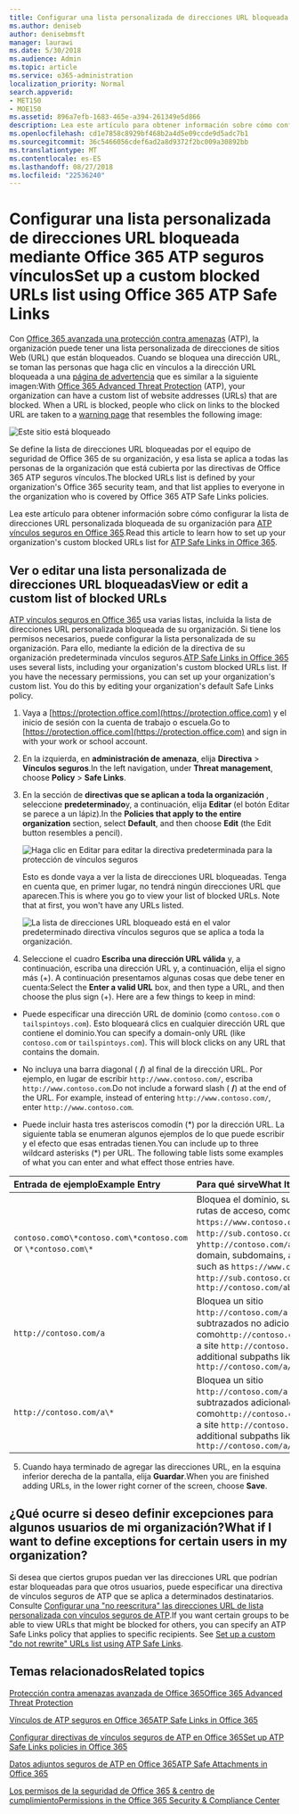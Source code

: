 ```yaml
---
title: Configurar una lista personalizada de direcciones URL bloqueada mediante Office 365 ATP seguros vínculos
ms.author: deniseb
author: denisebmsft
manager: laurawi
ms.date: 5/30/2018
ms.audience: Admin
ms.topic: article
ms.service: o365-administration
localization_priority: Normal
search.appverid:
- MET150
- MOE150
ms.assetid: 896a7efb-1683-465e-a394-261349e5d866
description: Lea este artículo para obtener información sobre cómo configurar una lista de direcciones URL bloqueadas para su organización mediante la protección de amenaza avanzada de Office 365. Las direcciones URL bloqueadas se aplicarán a los mensajes de correo electrónico y documentos de Office según las directivas de vínculos seguros de ATP.
ms.openlocfilehash: cd1e7858c8929bf468b2a4d5e09ccde9d5adc7b1
ms.sourcegitcommit: 36c5466056cdef6ad2a8d9372f2bc009a30892bb
ms.translationtype: MT
ms.contentlocale: es-ES
ms.lasthandoff: 08/27/2018
ms.locfileid: "22536240"
---
```

# <a name="set-up-a-custom-blocked-urls-list-using-office-365-atp-safe-links"></a><span data-ttu-id="b839b-104">Configurar una lista personalizada de direcciones URL bloqueada mediante Office 365 ATP seguros vínculos</span><span class="sxs-lookup"><span data-stu-id="b839b-104">Set up a custom blocked URLs list using Office 365 ATP Safe Links</span></span>

<span data-ttu-id="b839b-p102">Con [Office 365 avanzada una protección contra amenazas](office-365-atp.md) (ATP), la organización puede tener una lista personalizada de direcciones de sitios Web (URL) que están bloqueados. Cuando se bloquea una dirección URL, se toman las personas que haga clic en vínculos a la dirección URL bloqueada a una [página de advertencia](atp-safe-links-warning-pages.md) que es similar a la siguiente imagen:</span><span class="sxs-lookup"><span data-stu-id="b839b-p102">With [Office 365 Advanced Threat Protection](office-365-atp.md) (ATP), your organization can have a custom list of website addresses (URLs) that are blocked. When a URL is blocked, people who click on links to the blocked URL are taken to a [warning page](atp-safe-links-warning-pages.md) that resembles the following image:</span></span> 
  
![Este sitio está bloqueado](media/6b4bda2d-a1e6-419e-8b10-588e83c3af3f.png)
  
<span data-ttu-id="b839b-108">Se define la lista de direcciones URL bloqueadas por el equipo de seguridad de Office 365 de su organización, y esa lista se aplica a todas las personas de la organización que está cubierta por las directivas de Office 365 ATP seguros vínculos.</span><span class="sxs-lookup"><span data-stu-id="b839b-108">The blocked URLs list is defined by your organization's Office 365 security team, and that list applies to everyone in the organization who is covered by Office 365 ATP Safe Links policies.</span></span> 
  
<span data-ttu-id="b839b-109">Lea este artículo para obtener información sobre cómo configurar la lista de direcciones URL personalizada bloqueada de su organización para [ATP vínculos seguros en Office 365](atp-safe-links.md).</span><span class="sxs-lookup"><span data-stu-id="b839b-109">Read this article to learn how to set up your organization's custom blocked URLs list for [ATP Safe Links in Office 365](atp-safe-links.md).</span></span>
  
## <a name="view-or-edit-a-custom-list-of-blocked-urls"></a><span data-ttu-id="b839b-110">Ver o editar una lista personalizada de direcciones URL bloqueadas</span><span class="sxs-lookup"><span data-stu-id="b839b-110">View or edit a custom list of blocked URLs</span></span>

<span data-ttu-id="b839b-p103">[ATP vínculos seguros en Office 365](atp-safe-links.md) usa varias listas, incluida la lista de direcciones URL personalizada bloqueada de su organización. Si tiene los permisos necesarios, puede configurar la lista personalizada de su organización. Para ello, mediante la edición de la directiva de su organización predeterminada vínculos seguros.</span><span class="sxs-lookup"><span data-stu-id="b839b-p103">[ATP Safe Links in Office 365](atp-safe-links.md) uses several lists, including your organization's custom blocked URLs list. If you have the necessary permissions, you can set up your organization's custom list. You do this by editing your organization's default Safe Links policy.</span></span>
  
1. <span data-ttu-id="b839b-114">Vaya a [https://protection.office.com](https://protection.office.com) y el inicio de sesión con la cuenta de trabajo o escuela.</span><span class="sxs-lookup"><span data-stu-id="b839b-114">Go to [https://protection.office.com](https://protection.office.com) and sign in with your work or school account.</span></span> 
    
2. <span data-ttu-id="b839b-115">En la izquierda, en **administración de amenaza**, elija **Directiva** \> **Vínculos seguros**.</span><span class="sxs-lookup"><span data-stu-id="b839b-115">In the left navigation, under **Threat management**, choose **Policy** \> **Safe Links**.</span></span>
    
3. <span data-ttu-id="b839b-116">En la sección de **directivas que se aplican a toda la organización** , seleccione **predeterminado**y, a continuación, elija **Editar** (el botón Editar se parece a un lápiz).</span><span class="sxs-lookup"><span data-stu-id="b839b-116">In the **Policies that apply to the entire organization** section, select **Default**, and then choose **Edit** (the Edit button resembles a pencil).</span></span> 
    
    ![Haga clic en Editar para editar la directiva predeterminada para la protección de vínculos seguros](media/d08f9615-d947-4033-813a-d310ec2c8cca.png)
  
    <span data-ttu-id="b839b-p104">Esto es donde vaya a ver la lista de direcciones URL bloqueadas. Tenga en cuenta que, en primer lugar, no tendrá ningún direcciones URL que aparecen.</span><span class="sxs-lookup"><span data-stu-id="b839b-p104">This is where you go to view your list of blocked URLs. Note that at first, you won't have any URLs listed.</span></span>
    
    ![La lista de direcciones URL bloqueado está en el valor predeterminado directiva vínculos seguros que se aplica a toda la organización.](media/575e1449-6191-40ac-b626-030a2fd3fb11.png)
  
4. <span data-ttu-id="b839b-p105">Seleccione el cuadro **Escriba una dirección URL válida** y, a continuación, escriba una dirección URL y, a continuación, elija el signo más (+). A continuación presentamos algunas cosas que debe tener en cuenta:</span><span class="sxs-lookup"><span data-stu-id="b839b-p105">Select the **Enter a valid URL** box, and then type a URL, and then choose the plus sign (+). Here are a few things to keep in mind:</span></span> 
    
  - <span data-ttu-id="b839b-p106">Puede especificar una dirección URL de dominio (como `contoso.com` o `tailspintoys.com`). Esto bloqueará clics en cualquier dirección URL que contiene el dominio.</span><span class="sxs-lookup"><span data-stu-id="b839b-p106">You can specify a domain-only URL (like `contoso.com` or `tailspintoys.com`). This will block clicks on any URL that contains the domain.</span></span>
    
  - <span data-ttu-id="b839b-p107">No incluya una barra diagonal ( **/**) al final de la dirección URL. Por ejemplo, en lugar de escribir `http://www.contoso.com/`, escriba `http://www.contoso.com`.</span><span class="sxs-lookup"><span data-stu-id="b839b-p107">Do not include a forward slash ( **/**) at the end of the URL. For example, instead of entering `http://www.contoso.com/`, enter `http://www.contoso.com`.</span></span>
    
  - <span data-ttu-id="b839b-p108">Puede incluir hasta tres asteriscos comodín (\*) por la dirección URL. La siguiente tabla se enumeran algunos ejemplos de lo que puede escribir y el efecto que esas entradas tienen.</span><span class="sxs-lookup"><span data-stu-id="b839b-p108">You can include up to three wildcard asterisks (\*) per URL. The following table lists some examples of what you can enter and what effect those entries have.</span></span>
    
|<span data-ttu-id="b839b-129">**Entrada de ejemplo**</span><span class="sxs-lookup"><span data-stu-id="b839b-129">**Example Entry**</span></span>|<span data-ttu-id="b839b-130">**Para qué sirve**</span><span class="sxs-lookup"><span data-stu-id="b839b-130">**What It Does**</span></span>|
|:-----|:-----|
|<span data-ttu-id="b839b-131">`contoso.com`o`\*contoso.com\*`</span><span class="sxs-lookup"><span data-stu-id="b839b-131">`contoso.com` or `\*contoso.com\*`</span></span>  <br/> |<span data-ttu-id="b839b-132">Bloquea el dominio, subdominios y rutas de acceso, como `https://www.contoso.com`, `http://sub.contoso.com`, y`http://contoso.com/abc`</span><span class="sxs-lookup"><span data-stu-id="b839b-132">Blocks the domain, subdomains, and paths, such as `https://www.contoso.com`, `http://sub.contoso.com`, and `http://contoso.com/abc`</span></span>  <br/> |
|`http://contoso.com/a`  <br/> |<span data-ttu-id="b839b-133">Bloquea un sitio `http://contoso.com/a` pero subtrazados no adicionales, como`http://contoso.com/a/b`</span><span class="sxs-lookup"><span data-stu-id="b839b-133">Blocks a site `http://contoso.com/a` but not additional subpaths like `http://contoso.com/a/b`</span></span>  <br/> |
|`http://contoso.com/a\*`  <br/> |<span data-ttu-id="b839b-134">Bloquea un sitio `http://contoso.com/a` y subtrazados adicionales, como`http://contoso.com/a/b`</span><span class="sxs-lookup"><span data-stu-id="b839b-134">Blocks a site `http://contoso.com/a` and additional subpaths like `http://contoso.com/a/b`</span></span>  <br/> |
   
5. <span data-ttu-id="b839b-135">Cuando haya terminado de agregar las direcciones URL, en la esquina inferior derecha de la pantalla, elija **Guardar**.</span><span class="sxs-lookup"><span data-stu-id="b839b-135">When you are finished adding URLs, in the lower right corner of the screen, choose **Save**.</span></span>
    
## <a name="what-if-i-want-to-define-exceptions-for-certain-users-in-my-organization"></a><span data-ttu-id="b839b-136">¿Qué ocurre si deseo definir excepciones para algunos usuarios de mi organización?</span><span class="sxs-lookup"><span data-stu-id="b839b-136">What if I want to define exceptions for certain users in my organization?</span></span>

<span data-ttu-id="b839b-p109">Si desea que ciertos grupos puedan ver las direcciones URL que podrían estar bloqueadas para que otros usuarios, puede especificar una directiva de vínculos seguros de ATP que se aplica a determinados destinatarios. Consulte [Configurar una "no reescritura" las direcciones URL de lista personalizada con vínculos seguros de ATP](set-up-a-custom-do-not-rewrite-urls-list-with-atp.md).</span><span class="sxs-lookup"><span data-stu-id="b839b-p109">If you want certain groups to be able to view URLs that might be blocked for others, you can specify an ATP Safe Links policy that applies to specific recipients. See [Set up a custom "do not rewrite" URLs list using ATP Safe Links](set-up-a-custom-do-not-rewrite-urls-list-with-atp.md).</span></span>
  
## <a name="related-topics"></a><span data-ttu-id="b839b-139">Temas relacionados</span><span class="sxs-lookup"><span data-stu-id="b839b-139">Related topics</span></span>

[<span data-ttu-id="b839b-140">Protección contra amenazas avanzada de Office 365</span><span class="sxs-lookup"><span data-stu-id="b839b-140">Office 365 Advanced Threat Protection</span></span>](office-365-atp.md)
  
[<span data-ttu-id="b839b-141">Vínculos de ATP seguros en Office 365</span><span class="sxs-lookup"><span data-stu-id="b839b-141">ATP Safe Links in Office 365</span></span>](atp-safe-links.md)
  
[<span data-ttu-id="b839b-142">Configurar directivas de vínculos seguros de ATP en Office 365</span><span class="sxs-lookup"><span data-stu-id="b839b-142">Set up ATP Safe Links policies in Office 365</span></span>](set-up-atp-safe-links-policies.md)
  
[<span data-ttu-id="b839b-143">Datos adjuntos seguros de ATP en Office 365</span><span class="sxs-lookup"><span data-stu-id="b839b-143">ATP Safe Attachments in Office 365</span></span>](atp-safe-attachments.md)

[<span data-ttu-id="b839b-144">Los permisos de la seguridad de Office 365 &amp; centro de cumplimiento</span><span class="sxs-lookup"><span data-stu-id="b839b-144">Permissions in the Office 365 Security &amp; Compliance Center</span></span>](permissions-in-the-security-and-compliance-center.md)
  

